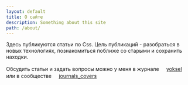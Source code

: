 ```yaml
---
layout: default
title: О сайте
description: Something about this site
path: /about/
---
```

Здесь публикуются статьи по Css.
Цель публикаций - разобраться в новых технологиях, познакомиться поближе со старыми и сохранить находки.

Обсудить статьи и задать вопросы можно у меня в журнале <span class="i-ljuser"><a href="http://yoksel.livejournal.com/profile"><img width="16" height="16" class="i-ljuser-userhead" src="http://l-files.livejournal.net/userhead/721?v=1333628744"></a><a href="http://yoksel.livejournal.com/" class="i-ljuser-username">yoksel</a></span> или в сообществе <span class="i-ljuser"><a href="http://journals-covers.livejournal.com/profile"><img width="16" height="16" class="i-ljuser-userhead" src="http://l-stat.livejournal.com/img/community.gif?v=556?v=108.4"></a><a href="http://journals-covers.livejournal.com/" class="i-ljuser-username">journals_covers</a></span>
